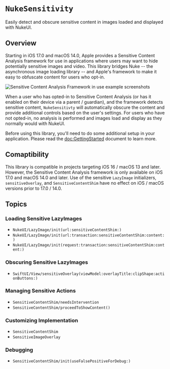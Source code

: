# ``NukeSensitivity``
Easily detect and obscure sensitive content in images loaded and displayed with NukeUI.

## Overview
Starting in iOS 17.0 and macOS 14.0, Apple provides a Sensitive Content Analysis framework for use in applications where users may want to hide potentially sensitive images and video. This library bridges Nuke -- the asynchronous image loading library -- and Apple's framework to make it easy to obfuscate content for users who opt-in.

![Sensitive Content Analysis Framework in use example screenshots](apple_scakit_hero.png)

When a user who has opted-in to Sensitive Content Analysis (or has it enabled on their device via a parent / guardian), and the framework detects sensitive content, `NukeSensitivty` will automatically obscure the content and provide additional controls based on the user's settings. For users who have not opted-in, no analysis is performed and images load and display as they normally would with NukeUI.

Before using this library, you'll need to do some additional setup in your application. Please read the <doc:GettingStarted> document to learn more.

## Comaptibility
This library is compatible in projects targeting iOS 16 / macOS 13 and later. However, the Sensitive Content Analysis framework is only available on iOS 17.0 and macOS 14.0 and later. Use of the sensitive `LazyImage` initializers, `sensitiveOverlay`, and `SensitiveContentShim` have no effect on iOS / macOS versions prior to 17.0 / 14.0.

## Topics

### Loading Sensitive LazyImages

- ``NukeUI/LazyImage/init(url:sensitiveContentShim:)``
- ``NukeUI/LazyImage/init(url:transaction:sensitiveContentShim:content:)``
- ``NukeUI/LazyImage/init(request:transaction:sensitiveContentShim:content:)``

### Obscuring Sensitive LazyImages

- ``SwiftUI/View/sensitiveOverlay(viewModel:overlayTitle:clipShape:actionButtons:)``

### Managing Sensitive Actions

- ``SensitiveContentShim/needsIntervention``
- ``SensitiveContentShim/proceedToShowContent()``

### Customizing Implementation

- ``SensitiveContentShim``
- ``SensitiveImageOverlay``

### Debugging

- ``SensitiveContentShim/init(useFalsePositiveForDebug:)``
